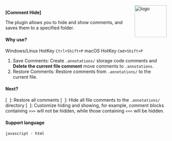 <img alt="logo" style="float: center;right: 0px" src="https://github.com/user-attachments/assets/fe240bc6-5149-4350-bf5c-5a51ea0bd7e4" width="100" div align=right>
<p></p>

**[Comment Hide]**

The plugin allows you to hide and show comments, and saves them to a specified folder.

#### Why use?

Windows/Linux HotKey `Ctrl+Shift+P` macOS HotKey `Cmd+Shift+P`

1. Save Comments: Create `.annotations/` storage code comments and **Delete the current file comment** move comments to `.annotations`.
2. Restore Comments: Restore comments from `.annotations/` to the current file.

#### Next?

[  ]: Restore all comments
[  ]: Hide all file comments to the `.annotations/` directory
[  ]: Customize hiding and showing, for example, comment blocks containing `>>>` will not be hidden, while those containing `<<<` will be hidden.

#### Support language

```
javascript - html
```